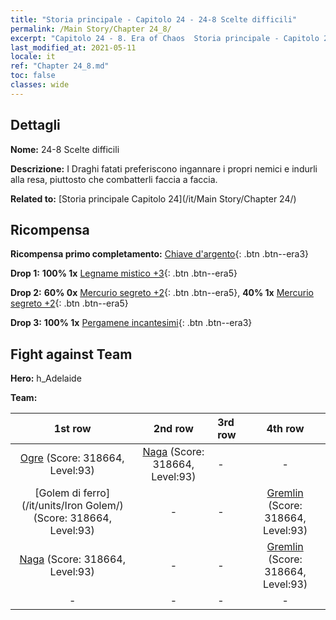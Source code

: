 ```yaml
---
title: "Storia principale - Capitolo 24 - 24-8 Scelte difficili"
permalink: /Main Story/Chapter 24_8/
excerpt: "Capitolo 24 - 8. Era of Chaos  Storia principale - Capitolo 24_8. 24-8 Scelte difficili"
last_modified_at: 2021-05-11
locale: it
ref: "Chapter 24_8.md"
toc: false
classes: wide
---
```


## Dettagli

 **Nome:** 24-8 Scelte difficili

 **Descrizione:** I Draghi fatati preferiscono ingannare i propri nemici e indurli alla resa, piuttosto che combatterli faccia a faccia.

 **Related to:** [Storia principale Capitolo 24](/it/Main Story/Chapter 24/)

## Ricompensa

 **Ricompensa primo completamento:** [Chiave d'argento](/ItemsIT/con_693/){: .btn .btn--era3}

 **Drop 1:** **100% 1x** [Legname mistico +3](/ItemsIT/mat_83/){: .btn .btn--era5}

 **Drop 2:** **60% 0x** [Mercurio segreto +2](/ItemsIT/mat_77/){: .btn .btn--era5}, **40% 1x** [Mercurio segreto +2](/ItemsIT/mat_77/){: .btn .btn--era5}

 **Drop 3:** **100% 1x** [Pergamene incantesimi](/ItemsIT/con_694/){: .btn .btn--era3}


## Fight against Team
 **Hero:** h_Adelaide

 **Team:**


  | 1st row | 2nd row | 3rd row | 4th row |
  |:----:|:----:|:----|:----:|
  | [Ogre](/it/units/Ogre/) (Score: 318664, Level:93)  | [Naga](/it/units/Naga/) (Score: 318664, Level:93)  | - | - |
  | [Golem di ferro](/it/units/Iron Golem/) (Score: 318664, Level:93)  | - | - | [Gremlin](/it/units/Gremlin/) (Score: 318664, Level:93)  |
  | [Naga](/it/units/Naga/) (Score: 318664, Level:93)  | - | - | [Gremlin](/it/units/Gremlin/) (Score: 318664, Level:93)  |
  | - | - | - | - |


